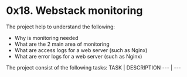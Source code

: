 # 0x18. Webstack monitoring
The project help to understand the following:

- Why is monitoring needed
- What are the 2 main area of monitoring
- What are access logs for a web server (such as Nginx)
- What are error logs for a web server (such as Nginx)


The project consist of the following tasks:
TASK | DESCRIPTION
--- | ---
